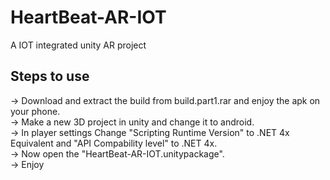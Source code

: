 # HeartBeat-AR-IOT
A IOT integrated unity AR project

## Steps to use
-> Download and extract the build from build.part1.rar and enjoy the apk on your phone. <br />
-> Make a new 3D project in unity and change it to android. <br />
-> In player settings Change "Scripting Runtime Version" to .NET 4x Equivalent and "API Compability level" to .NET 4x. <br />
-> Now open the "HeartBeat-AR-IOT.unitypackage". <br />
-> Enjoy
